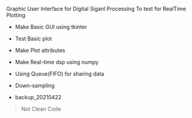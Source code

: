 Graphic User Interface for Digital Siganl Processing
To test for RealTime Plotting
- Make Basic GUI using tkinter
- Test Basic plot  
- Make Plot attributes
- Make Real-time dsp using numpy
- Using Queue(FIFO) for sharing data
- Down-sampling

- backup_20210422
> Not Clean Code